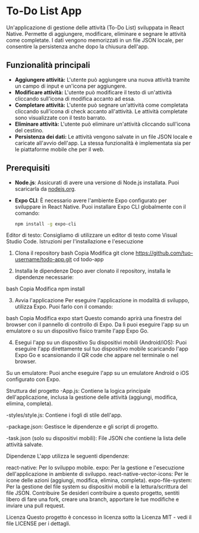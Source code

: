# To-Do List App

Un'applicazione di gestione delle attività (To-Do List) sviluppata in React Native. Permette di aggiungere, modificare, eliminare e segnare le attività come completate. I dati vengono memorizzati in un file JSON locale, per consentire la persistenza anche dopo la chiusura dell'app.

## Funzionalità principali

- **Aggiungere attività:** L'utente può aggiungere una nuova attività tramite un campo di input e un'icona per aggiungere.
- **Modificare attività:** L'utente può modificare il testo di un'attività cliccando sull'icona di modifica accanto ad essa.
- **Completare attività:** L'utente può segnare un'attività come completata cliccando sull'icona di check accanto all'attività. Le attività completate sono visualizzate con il testo barrato.
- **Eliminare attività:** L'utente può eliminare un'attività cliccando sull'icona del cestino.
- **Persistenza dei dati:** Le attività vengono salvate in un file JSON locale e caricate all'avvio dell'app. La stessa funzionalità è  implementata sia per le piattaforme mobile che per il web.

## Prerequisiti

- **Node.js**: Assicurati di avere una versione di Node.js installata. Puoi scaricarla da [nodejs.org](https://nodejs.org/).
- **Expo CLI**: È necessario avere l'ambiente Expo configurato per sviluppare in React Native. Puoi installare Expo CLI globalmente con il comando:

  ```bash
  npm install -g expo-cli
Editor di testo: Consigliamo di utilizzare un editor di testo come Visual Studio Code.
Istruzioni per l'installazione e l'esecuzione


1. Clona il repository
bash
Copia
Modifica
git clone https://github.com/tuo-username/todo-app.git
cd todo-app


2. Installa le dipendenze
Dopo aver clonato il repository, installa le dipendenze necessarie:

bash
Copia
Modifica
npm install


3. Avvia l'applicazione
Per eseguire l'applicazione in modalità di sviluppo, utilizza Expo. Puoi farlo con il comando:

bash
Copia
Modifica
expo start
Questo comando aprirà una finestra del browser con il pannello di controllo di Expo. Da lì puoi eseguire l'app su un emulatore o su un dispositivo fisico tramite l'app Expo Go.

4. Esegui l'app su un dispositivo
Su dispositivi mobili (Android/iOS): Puoi eseguire l'app direttamente sul tuo dispositivo mobile scaricando l'app Expo Go e scansionando il QR code che appare nel terminale o nel browser.

Su un emulatore: Puoi anche eseguire l'app su un emulatore Android o iOS configurato con Expo.

Struttura del progetto
-App.js: Contiene la logica principale dell'applicazione, inclusa la gestione delle attività (aggiungi, modifica, elimina, completa).

-styles/style.js: Contiene i fogli di stile dell'app.

-package.json: Gestisce le dipendenze e gli script di progetto.

-task.json (solo su dispositivi mobili): File JSON che contiene la lista delle attività salvate.

Dipendenze
L'app utilizza le seguenti dipendenze:

react-native: Per lo sviluppo mobile.
expo: Per la gestione e l'esecuzione dell'applicazione in ambiente di sviluppo.
react-native-vector-icons: Per le icone delle azioni (aggiungi, modifica, elimina, completa).
expo-file-system: Per la gestione del file system su dispositivi mobili e la lettura/scrittura del file JSON.
Contribuire
Se desideri contribuire a questo progetto, sentiti libero di fare una fork, creare una branch, apportare le tue modifiche e inviare una pull request.

Licenza
Questo progetto è concesso in licenza sotto la Licenza MIT - vedi il file LICENSE per i dettagli.